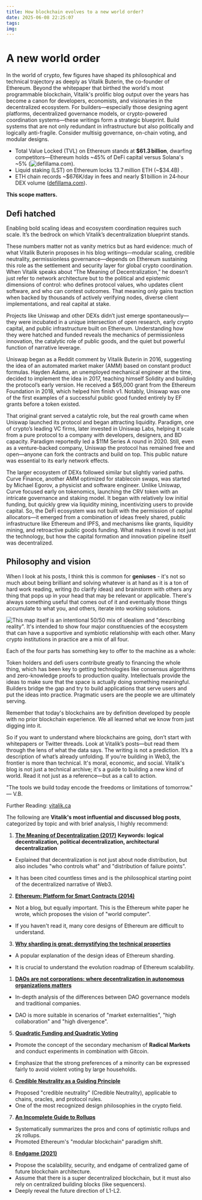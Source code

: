 ```yaml
---
title: How blockchain evolves to a new world order?
date: 2025-06-08 22:25:07
tags:
img:
---
```


# A new world order

In the world of crypto, few figures have shaped its philosophical and technical trajectory as deeply as Vitalik Buterin, the co-founder of Ethereum. Beyond the whitepaper that birthed the world's most programmable blockchain, Vitalik's prolific blog output over the years has become a canon for developers, economists, and visionaries in the decentralized ecosystem.
For builders—especially those designing agent platforms, decentralized governance models, or crypto-powered coordination systems—these writings form a strategic blueprint. Build systems that are not only redundant in infrastructure but also politically and logically anti-fragile. Consider multisig governance, on-chain voting, and modular designs.

* Total Value Locked (TVL) on Ethereum stands at **\$61.3 billion**, dwarfing competitors—Ethereum holds \~45% of DeFi capital versus Solana's \~5% (![defillama.com][1]).
* Liquid staking (LST) on Ethereum locks 13.7 million ETH (\~\$34.4B) .
* ETH chain records \~\$676K/day in fees and nearly \$1 billion in 24‑hour DEX volume ([defillama.com][1]).

**This scope matters.**

## Defi hatched
Enabling bold scaling ideas and ecosystem coordination requires such scale. It’s the bedrock on which Vitalik’s decentralization blueprint stands.

These numbers matter not as vanity metrics but as hard evidence: much of what Vitalik Buterin proposes in his blog writings—modular scaling, credible neutrality, permissionless governance—depends on Ethereum sustaining this role as the settlement and security layer for global crypto coordination. When Vitalik speaks about “The Meaning of Decentralization,” he doesn’t just refer to network architecture but to the political and epistemic dimensions of control: who defines protocol values, who updates client software, and who can contest outcomes. That meaning only gains traction when backed by thousands of actively verifying nodes, diverse client implementations, and real capital at stake.

Projects like Uniswap and other DEXs didn’t just emerge spontaneously—they were incubated in a unique intersection of open research, early crypto capital, and public infrastructure built on Ethereum. Understanding how they were hatched and funded reveals the mechanics of permissionless innovation, the catalytic role of public goods, and the quiet but powerful function of narrative leverage.

Uniswap began as a Reddit comment by Vitalik Buterin in 2016, suggesting the idea of an automated market maker (AMM) based on constant product formulas. Hayden Adams, an unemployed mechanical engineer at the time, decided to implement the idea in 2017, teaching himself Solidity and building the protocol’s early version. He received a $65,000 grant from the Ethereum Foundation in 2018, which helped him finish v1. Notably, Uniswap was one of the first examples of a successful public good funded entirely by EF grants before a token existed.

That original grant served a catalytic role, but the real growth came when Uniswap launched its protocol and began attracting liquidity. Paradigm, one of crypto’s leading VC firms, later invested in Uniswap Labs, helping it scale from a pure protocol to a company with developers, designers, and BD capacity. Paradigm reportedly led a $11M Series A round in 2020. Still, even as a venture-backed company, Uniswap the protocol has remained free and open—anyone can fork the contracts and build on top. This public nature was essential to its early network effects.

The larger ecosystem of DEXs followed similar but slightly varied paths. Curve Finance, another AMM optimized for stablecoin swaps, was started by Michael Egorov, a physicist and software engineer. Unlike Uniswap, Curve focused early on tokenomics, launching the CRV token with an intricate governance and staking model. It began with relatively low initial funding, but quickly grew via liquidity mining, incentivizing users to provide capital.
So, the DeFi ecosystem was not built with the permission of capital allocators—it emerged from a combination of ideas freely shared, public infrastructure like Ethereum and IPFS, and mechanisms like grants, liquidity mining, and retroactive public goods funding. What makes it novel is not just the technology, but how the capital formation and innovation pipeline itself was decentralized.


## Philosophy and vision

When I look at his posts, I think this is common for **geniuses** - it's not so much about being brilliant and solving whatever is at hand as it is a ton of hard work reading, writing (to clarify ideas) and brainstorm with others any thing that pops up in your head that may be relevant or applicable. There's always something useful that comes out of it and eventually those things accumulate to what you, and others, iterate into working solutions.

![This map](https://vitalik.eth.limo/images/end/cryptomap.drawio.png) itself is an intentional 50/50 mix of idealism and "describing reality". It's intended to show four major constituencies of the ecosystem that can have a supportive and symbiotic relationship with each other. Many crypto institutions in practice are a mix of all four.

Each of the four parts has something key to offer to the machine as a whole:

Token holders and defi users contribute greatly to financing the whole thing, which has been key to getting technologies like consensus algorithms and zero-knowledge proofs to production quality.
Intellectuals provide the ideas to make sure that the space is actually doing something meaningful.
Builders bridge the gap and try to build applications that serve users and put the ideas into practice.
Pragmatic users are the people we are ultimately serving.

Remember that today's blockchains are by definition developed by people with no prior blockchain experience. We all learned what we know from just digging into it.


So if you want to understand where blockchains are going, don’t start with whitepapers or Twitter threads. Look at Vitalik’s posts—but read them through the lens of what the data says. The writing is not a prediction. It’s a description of what’s already unfolding. If you're building in Web3, the frontier is more than technical. It's moral, economic, and social. Vitalik's blog is not just a technical archive; it's a guide to building a new kind of world. Read it not just as a reference—but as a call to action.

"The tools we build today encode the freedoms or limitations of tomorrow." — V.B.

Further Reading: [vitalik.ca](https://vitalik.eth.limo/)

The following are **Vitalik's most influential and discussed blog posts**, categorized by topic and with brief analysis, I highly recommend:


1. **[The Meaning of Decentralization (2017)](https://vitalik.ca/general/2017/02/28/decentralization.html)**
**Keywords: logical decentralization, political decentralization, architectural decentralization**

* Explained that decentralization is not just about node distribution, but also includes "who controls what" and "distribution of failure points".

* It has been cited countless times and is the philosophical starting point of the decentralized narrative of Web3.

2. **[Ethereum: Platform for Smart Contracts (2014)](https://ethereum.org/en/whitepaper/)**

* Not a blog, but equally important. This is the Ethereum white paper he wrote, which proposes the vision of "world computer".

* If you haven't read it, many core designs of Ethereum are difficult to understand.

3. **[Why sharding is great: demystifying the technical properties](https://vitalik.ca/general/2021/04/07/sharding.html)**

* A popular explanation of the design ideas of Ethereum sharding.

* It is crucial to understand the evolution roadmap of Ethereum scalability.


1. **[DAOs are not corporations: where decentralization in autonomous organizations matters](https://vitalik.ca/general/2022/09/20/daos.html)**

* In-depth analysis of the differences between DAO governance models and traditional companies.

* DAO is more suitable in scenarios of "market externalities", "high collaboration" and "high divergence".

5. **[Quadratic Funding and Quadratic Voting](https://vitalik.ca/general/2019/12/07/quadratic.html)**

* Promote the concept of the secondary mechanism of **Radical Markets** and conduct experiments in combination with Gitcoin.

* Emphasize that the strong preferences of a minority can be expressed fairly to avoid violent voting by large households.

6. **[Credible Neutrality as a Guiding Principle](https://vitalik.ca/general/2020/08/10/credibleneutrality.html)**

* Proposed "credible neutrality" (Credible Neutrality), applicable to chains, oracles, and protocol rules.
* One of the most recognized design philosophies in the crypto field.


7. **[An Incomplete Guide to Rollups](https://vitalik.ca/general/2021/01/05/rollup.html)**

* Systematically summarizes the pros and cons of optimistic rollups and zk rollups.
* Promoted Ethereum's "modular blockchain" paradigm shift.

8. **[Endgame (2021)](https://vitalik.ca/general/2021/12/06/endgame.html)**

* Propose the scalability, security, and endgame of centralized game of future blockchain architecture.
* Assume that there is a super decentralized blockchain, but it must also rely on centralized building blocks (like sequencers).
* Deeply reveal the future direction of L1-L2.

[1]: https://defillama.com/chain/Ethereum?utm_source=chatgpt.com "Ethereum - DefiLlama"
[2]: https://vitalik.eth.limo/general/2024/05/17/decentralization.html?utm_source=chatgpt.com "The near and mid-term future of improving the Ethereum network's ..."
[3]: https://vitalik.eth.limo/general/2024/10/17/futures2.html?utm_source=chatgpt.com "Possible futures of the Ethereum protocol, part 2: The Surge"
[4]: https://www.reddit.com/r/ethtrader/comments/1kq4m6e/vitalik_buterin_just_dropped_a_new_ethereum_l1/?utm_source=chatgpt.com "Vitalik Buterin just dropped a new Ethereum L1 scaling roadmap"
